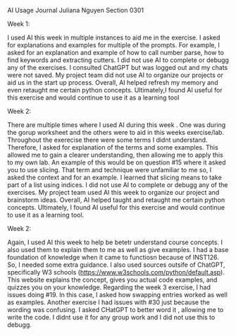 AI Usage Journal
Juliana Nguyen 
Section 0301

Week 1:

I used AI this week in multiple instances to aid me in the exercise. I asked for explanations and examples for multiple of the prompts. For example, I asked for an explanation and example of how to call number parse, how to find keywords and extracting cutters. I did not use AI to complete or debugg any of the exercises. I consulted ChatGPT but was logged out and my chats were not saved. My project team did not use AI to organize our projects or aid us in the start up process. Overall, AI helped refresh my memory and even retaught me certain python concepts. Ultimately,I found AI useful for this exercise and would continue to use it as a learning tool 


Week 2:

There are multiple times where I used AI during this week . One was during the gorup worksheet and the others were to aid in this weeks exercise/lab. Throughout the exerecise there were some terms I didnt understand. Therefore, I asked for explanation of the terms and some examples. This allowed me to gain a clearer understanding, then allowing me to apply this to my own lab. An example of this would be on question #15 where it asked you to use slicing. That term and technique were unfamiliar to me so, I asked the context and for an example. I learned that slicing means to take part of a list using indices. I did not use AI to complete or debugg any of the exercises. My project team used AI this week to organize our project and brainstorm ideas. Overall, AI helped taught and retaught me certain python concepts. Ultimately, I found AI useful for this exercise and would continue to use it as a learning tool. 


Week 2:

Again, I used AI this week to help be betetr understand course concepts. I also used them to explain them to me as well as give examples. I had a base foundation of knowledge when it came to functiosn because of INST126. So, I needed some extra guidance. I also used sources outsife of ChatGPT, specifically W3 schools (https://www.w3schools.com/python/default.asp). This website explains the concept, gives you actual code examples, and quizzes you on your knowledge. Regarding the week 3 exercise, I had issues doing #19. In this case, I asked how swapping entries worked as well as examples. Another exercise I had issues with #30 just because the wording was confusing. I asked CHatGPT to better word it , allowing me to write the code. I didnt use it for any group work and I did not use this to debugg. 
